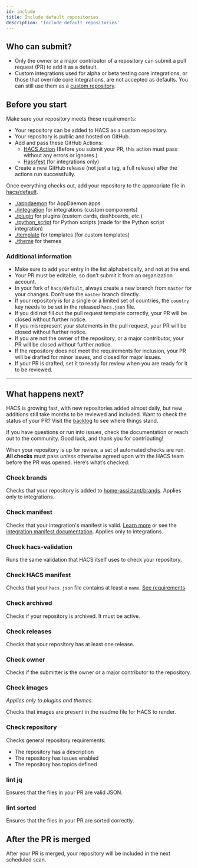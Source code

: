 ```yaml
---
id: include
title: Include default repositories
description: 'Include default repositories'
---
```


## Who can submit?

- Only the owner or a major contributor of a repository can submit a pull request (PR) to add it as a default.
- Custom integrations used for alpha or beta testing core integrations, or those that override core integrations, are not accepted as defaults. You can still use them as a [custom repository](/docs/faq/custom_repositories.md).

## Before you start

Make sure your repository meets these requirements:

- Your repository can be added to HACS as a custom repository.
- Your repository is public and hosted on GitHub.
- Add and pass these GitHub Actions:
    - [HACS Action](https://github.com/hacs/action) (Before you submit your PR, this action must pass without any errors or ignores.)
    - [Hassfest](https://github.com/home-assistant/actions#hassfest) (for integrations only)
- Create a new GitHub release (not just a tag, a full release) after the actions run successfully.

Once everything checks out, add your repository to the appropriate file in [hacs/default](https://github.com/hacs/default).

- [./appdaemon](https://github.com/hacs/default/blob/master/appdaemon) for AppDaemon apps
- [./integration](https://github.com/hacs/default/blob/master/integration) for integrations (custom components)
- [./plugin](https://github.com/hacs/default/blob/master/plugin) for plugins (custom cards, dashboards, etc.)
- [./python_script](https://github.com/hacs/default/blob/master/python_script) for Python scripts (made for the Python script integration)
- [./template](https://github.com/hacs/default/blob/master/template) for templates (for custom templates)
- [./theme](https://github.com/hacs/default/blob/master/theme) for themes


### Additional information

- Make sure to add your entry in the list alphabetically, and not at the end.
- Your PR must be editable, so don’t submit it from an organization account.
- In your fork of `hacs/default`, always create a new branch from `master` for your changes. Don’t use the `master` branch directly.
- If your repository is for a single or a limited set of countries, the `country` key needs to be set in the released `hacs.json` file.
- If you did not fill out the pull request template correctly, your PR will be closed without further notice.
- If you misrepresent your statements in the pull request, your PR will be closed without further notice.
- If you are not the owner of the repository, or a major contributor, your PR will be closed without further notice.
- If the repository does not meet the requirements for inclusion, your PR will be drafted for minor issues, and closed for major issues.
- If your PR is drafted, set it to ready for review when you are ready for it to be reviewed.

---

## What happens next?

HACS is growing fast, with new repositories added almost daily, but new additions still take months to be reviewed and included. Want to check the status of your PR? Visit the [backlog](https://github.com/hacs/default/pulls?q=is%3Apr+is%3Aopen+draft%3Afalse+sort%3Acreated-asc) to see where things stand.

If you have questions or run into issues, check the documentation or reach out to the community. Good luck, and thank you for contributing!

When your repository is up for review, a set of automated checks are run. **All checks** must pass _unless_ otherwise agreed upon with the HACS team before the PR was opened. Here’s what’s checked:

### Check brands

Checks that your repository is added to [home-assistant/brands](https://github.com/home-assistant/brands). Applies only to integrations.

### Check manifest

Checks that your integration's manifest is valid. [Learn more](integration.md#manifestjson) or see the [integration manifest documentation](https://developers.home-assistant.io/docs/creating_integration_manifest). Applies only to integrations.

### Check hacs-validation

Runs the same validation that HACS itself uses to check your repository.

### Check HACS manifest

Checks that your `hacs.json` file contains at least a `name`. [See requirements](https://hacs.xyz/docs/publish/start#hacsjson)

### Check archived

Checks if your repository is archived. It must be active.

### Check releases

Checks that your repository has at least one release.

### Check owner

Checks if the submitter is the owner or a major contributor to the repository.

### Check images

_Applies only to plugins and themes._

Checks that images are present in the readme file for HACS to render. 

### Check repository

Checks general repository requirements:
- The repository has a description
- The repository has issues enabled
- The repository has topics defined

### lint jq

Ensures that the files in your PR are valid JSON.

### lint sorted

Ensures that the files in your PR are sorted correctly.

## After the PR is merged

After your PR is merged, your repository will be included in the next scheduled scan.